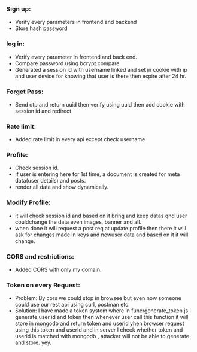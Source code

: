 ### Sign up:
 - Verify every parameters in frontend and backend
 - Store hash password

### log in:
 - Verify every parameter in frontend and back end.
 - Compare password using bcrypt.compare
 - Generated a session id with username linked and set in cookie with ip and user device for knowing that user is there then expire after 24 hr.

 ### Forget Pass:
 - Send otp and return uuid then verify using uuid then add cookie with session id and redirect

 ### Rate limit:
 - Added rate limit in every api except check username

 ### Profile:
 - Check session id.
 - If user is entering here for 1st time, a document is created for meta data(user details) and posts.
 - render all data and show dynamically.

 ### Modify Profile:
 - it will check session id and based on it bring and keep datas qnd user couldchange the data even images, banner and all.
 - when done it will request a post req at update profile then there it will ask for changes made in keys and newuser data and based on it it will change.

 ### CORS and restrictions:
 - Added CORS with only my domain.

 ### Token on every Request:
 - Problem: By cors we could stop in browsee but even now someone could use our rest api using curl, postman etc.
 - Solution: I have made a token system where in func/generate_token.js I generate user id and token then whenever user call this function it will store in mongodb and return token and userid yhen browser request using this token and userId and in server I check whether token and userid is matched with mongodb , attacker will not be able to generate and store. yey.